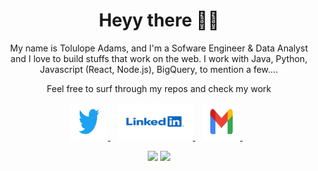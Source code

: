 <h1 align='center'>Heyy there 👋🏾</h1>

<p align='center'>My name is Tolulope Adams, and I'm a Sofware Engineer & Data Analyst and I love to build stuffs that work on the web. I work with Java, Python, Javascript (React, Node.js), BigQuery, to mention a few....</p>

<p align='center'>Feel free to surf through my repos and check my work</p>

<p align='center'>
  
  
<a href="https://twitter.com/thec0dec8ter" target="_blank">
  
  <img src="https://github.com/thec0dec8ter/thec0dec8ter/blob/main/twitter.svg" style="width:60px; height:60px" />
</a>&nbsp;&nbsp;
  
<a href="https://www.linkedin.com/in/tolulope-adams/" target="_blank">
  <img src="https://github.com/thec0dec8ter/thec0dec8ter/blob/main/linkedIn.svg" style="width:120px; height:60px" />
</a>&nbsp;&nbsp;
  
<a href="mailto:thec0dec8ter@gmail.com" target="_blank">
  <img src="https://github.com/thec0dec8ter/thec0dec8ter/blob/main/gmail.svg" style="width:60px; height:60px" />
</a>&nbsp;&nbsp;

  
  <p align = "center">
  <img src = "https://github-readme-stats.vercel.app/api?username=thec0dec8ter&show_icons=true&title_color=47ff78&text_color=efefed&icon_color=47ff78&bg_color=0b0b0c&line_height=27">
    
  <img src = "https://github-readme-stats.vercel.app/api/top-langs/?username=thec0dec8ter&title_color=47ff78&text_color=efefed&icon_color=47ff78&bg_color=0b0b0c&line_height=27">
</p>
</p>

<!-- https://github-readme-stats.vercel.app/api?username=thec0dec8ter&show_icons=true&title_color=edc00e&text_color=efefed&icon_color=edc00e&bg_color=0b0b0c&line_height=27
https://github-readme-stats.vercel.app/api?username=thec0dec8ter&show_icons=true&title_color=e7be1a&text_color=efefed&icon_color=e7be1a&bg_color=0b0b0c&line_height=27
https://github-readme-stats.vercel.app/api?username=thec0dec8ter&show_icons=true&title_color=69e78b&text_color=efefed&icon_color=69e78b&bg_color=0b0b0c&line_height=27-->
